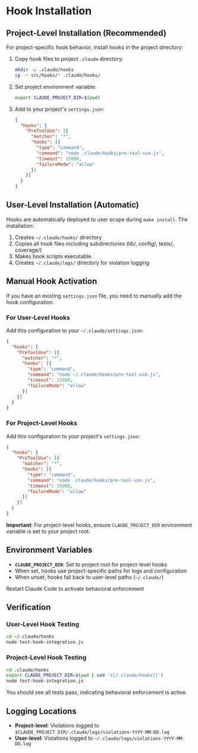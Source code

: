 # Hook Installation

## Project-Level Installation (Recommended)

For project-specific hook behavior, install hooks in the project directory:

1. Copy hook files to project `.claude` directory:
   ```bash
   mkdir -p .claude/hooks
   cp -r src/hooks/* .claude/hooks/
   ```

2. Set project environment variable:
   ```bash
   export CLAUDE_PROJECT_DIR=$(pwd)
   ```

3. Add to your project's `settings.json`:
   ```json
   {
     "hooks": {
       "PreToolUse": [{
         "matcher": "*",
         "hooks": [{
           "type": "command",
           "command": "node .claude/hooks/pre-tool-use.js",
           "timeout": 15000,
           "failureMode": "allow"
         }]
       }]
     }
   }
   ```

## User-Level Installation (Automatic)

Hooks are automatically deployed to user scope during `make install`. The installation:

1. Creates `~/.claude/hooks/` directory
2. Copies all hook files including subdirectories (lib/, config/, tests/, coverage/)
3. Makes hook scripts executable
4. Creates `~/.claude/logs/` directory for violation logging

## Manual Hook Activation

If you have an existing `settings.json` file, you need to manually add the hook configuration.

### For User-Level Hooks

Add this configuration to your `~/.claude/settings.json`:

```json
{
  "hooks": {
    "PreToolUse": [{
      "matcher": "*",
      "hooks": [{
        "type": "command",
        "command": "node ~/.claude/hooks/pre-tool-use.js",
        "timeout": 15000,
        "failureMode": "allow"
      }]
    }]
  }
}
```

### For Project-Level Hooks

Add this configuration to your project's `settings.json`:

```json
{
  "hooks": {
    "PreToolUse": [{
      "matcher": "*",
      "hooks": [{
        "type": "command",
        "command": "node .claude/hooks/pre-tool-use.js",
        "timeout": 15000,
        "failureMode": "allow"
      }]
    }]
  }
}
```

**Important**: For project-level hooks, ensure `CLAUDE_PROJECT_DIR` environment variable is set to your project root.

## Environment Variables

- **`CLAUDE_PROJECT_DIR`**: Set to project root for project-level hooks
- When set, hooks use project-specific paths for logs and configuration
- When unset, hooks fall back to user-level paths (`~/.claude/`)

Restart Claude Code to activate behavioral enforcement

## Verification

### User-Level Hook Testing

```bash
cd ~/.claude/hooks
node test-hook-integration.js
```

### Project-Level Hook Testing

```bash
cd .claude/hooks
export CLAUDE_PROJECT_DIR=$(pwd | sed 's|/.claude/hooks||')
node test-hook-integration.js
```

You should see all tests pass, indicating behavioral enforcement is active.

## Logging Locations

- **Project-level**: Violations logged to `$CLAUDE_PROJECT_DIR/.claude/logs/violations-YYYY-MM-DD.log`
- **User-level**: Violations logged to `~/.claude/logs/violations-YYYY-MM-DD.log`